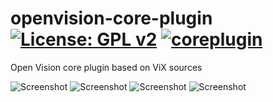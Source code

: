 openvision-core-plugin [![License: GPL v2](https://img.shields.io/badge/License-GPL%20v2-blue.svg)](https://www.gnu.org/licenses/old-licenses/gpl-2.0.en.html) [![coreplugin](https://github.com/OpenVisionE2/openvision-core-plugin/actions/workflows/coreplugin.yml/badge.svg)](https://github.com/OpenVisionE2/openvision-core-plugin/actions/workflows/coreplugin.yml)
======================

Open Vision core plugin based on ViX sources

![Screenshot](sc1.jpg)
![Screenshot](sc2.jpg)
![Screenshot](sc3.jpg)
![Screenshot](sc4.jpg)
